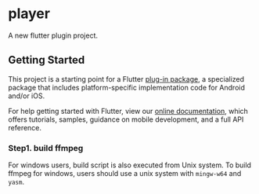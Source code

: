 # player

A new flutter plugin project.

## Getting Started

This project is a starting point for a Flutter
[plug-in package](https://flutter.dev/developing-packages/),
a specialized package that includes platform-specific implementation code for
Android and/or iOS.

For help getting started with Flutter, view our
[online documentation](https://flutter.dev/docs), which offers tutorials,
samples, guidance on mobile development, and a full API reference.

### Step1. build ffmpeg

For windows users, build script is also executed from Unix system. To build ffmpeg for windows, users should use a unix system with `mingw-w64` and `yasm`.
